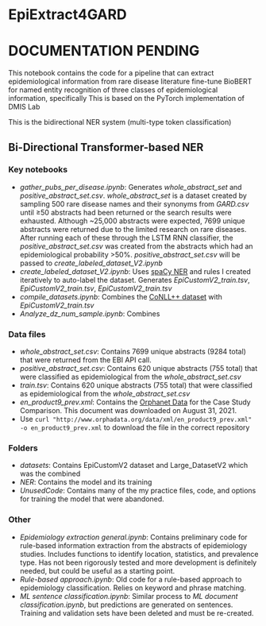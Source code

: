 # EpiExtract4GARD
# DOCUMENTATION PENDING

This notebook contains the code for a pipeline that can extract epidemiological information from rare disease literature
fine-tune BioBERT for named entity recognition of three classes of epidemiological information, specifically 
This is based on the PyTorch implementation of 
DMIS Lab

This is the bidirectional NER system (multi-type token classification)
## Bi-Directional Transformer-based NER
### Key notebooks
- *gather_pubs_per_disease.ipynb*: Generates *whole_abstract_set* and *positive_abstract_set.csv*. *whole_abstract_set* is a dataset created by sampling 500 rare disease names and their synonyms from *GARD.csv* until &ge;50 abstracts had been returned or the search results were exhausted. Although ~25,000 abstracts were expected, 7699 unique abstracts were returned due to the limited research on rare diseases. After running each of these through the LSTM RNN classifier, the *positive_abstract_set.csv* was created from the abstracts which had an epidemiological probability >50%. *positive_abstract_set.csv* will be passed to *create_labeled_dataset_V2.ipynb*
- *create_labeled_dataset_V2.ipynb*: Uses [spaCy NER](https://spacy.io/usage/linguistic-features#named-entities) and rules I created iteratively to auto-label the dataset. Generates *EpiCustomV2_train.tsv*, *EpiCustomV2_train.tsv*, *EpiCustomV2_train.tsv* 
- *compile_datasets.ipynb*: Combines the [CoNLL++ dataset](https://github.com/huggingface/datasets/tree/master/datasets/conllpp) with *EpiCustomV2_train.tsv*
- *Analyze_dz_num_sample.ipynb*: Combines

### Data files
- *whole_abstract_set.csv*: Contains 7699 unique abstracts (9284 total) that were returned from the EBI API call.
- *positive_abstract_set.csv*: Contains 620 unique abstracts (755 total) that were classified as epidemiological from the *whole_abstract_set.csv*
- *train.tsv*: Contains 620 unique abstracts (755 total) that were classified as epidemiological from the *whole_abstract_set.csv*
- *en_product9_prev.xml*: Contains the [Orphanet Data](http://www.orphadata.org/cgi-bin/epidemio.html) for the Case Study Comparison. This document was downloaded on August 31, 2021. 
- Use ```curl "http://www.orphadata.org/data/xml/en_product9_prev.xml" -o en_product9_prev.xml``` to download the file in the correct repository
### Folders
- *datasets*: Contains EpiCustomV2 dataset and Large_DatasetV2 which was the combined 
- *NER*: Contains the model and its training
- *UnusedCode*: Contains many of the my practice files, code, and options for training the model that were abandoned.

### Other
- *Epidemiology extraction general.ipynb*: Contains preliminary code for rule-based information extraction from the abstracts of epidemiology studies. Includes functions to identify location, statistics, and prevalence type. Has not been rigorously tested and more development is definitely needed, but could be useful as a starting point.
- *Rule-based approach.ipynb*: Old code for a rule-based approach to epidemiology classification. Relies on keyword and phrase matching.
- *ML sentence classification.ipynb*: Similar process to *ML document classification.ipynb*, but predictions are generated on sentences. Training and validation sets have been deleted and must be re-created.
